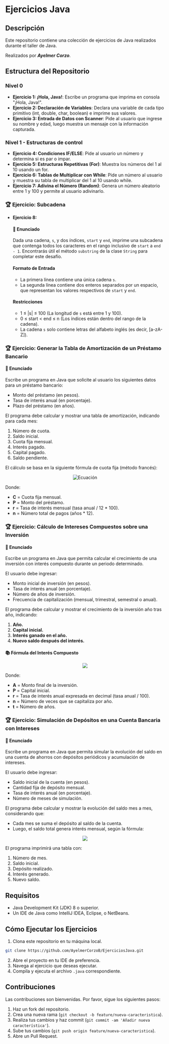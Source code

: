 # Ejercicios Java

## Descripción
Este repositorio contiene una colección de ejercicios de Java realizados durante el taller de Java.

Realizados por ***Ayelmer Corzo***.

## Estructura del Repositorio

### Nivel 0
- **Ejercicio 1: ¡Hola, Java!**: Escribe un programa que imprima en consola "¡Hola, Java!".
- **Ejercicio 2: Declaración de Variables**: Declara una variable de cada tipo primitivo (int, double, char, boolean) e imprime sus valores.
- **Ejercicio 3: Entrada de Datos con Scanner**: Pide al usuario que ingrese su nombre y edad, luego muestra un mensaje con la información capturada.

### Nivel 1 - Estructuras de control
- **Ejercicio 4: Condiciones IF/ELSE**: Pide al usuario un número y determina si es par o impar.
- **Ejercicio 5: Estructuras Repetitivas (For)**: Muestra los números del 1 al 10 usando un for.
- **Ejercicio 6: Tablas de Multiplicar con While**: Pide un número al usuario y muestra su tabla de multiplicar del 1 al 10 usando while.
- **Ejercicio 7: Adivina el Número (Random)**: Genera un número aleatorio entre 1 y 100 y permite al usuario adivinarlo.

### 🏆 Ejercicio: Subcadena
- **Ejercicio 8:**
    #### 📌 Enunciado
    Dada una cadena, `s`, y dos índices, `start` y `end`, imprime una subcadena que contenga todos los caracteres en el rango inclusivo de `start` a `end - 1`. Encontrarás útil el método `substring` de la clase `String` para completar este desafío.
    #### Formato de Entrada
    - La primera línea contiene una única cadena `s`.
    - La segunda línea contiene dos enteros separados por un espacio, que representan los valores respectivos de `start` y `end`.
    #### Restricciones
    - 1 ≤ |s| ≤ 100 (La longitud de `s` está entre 1 y 100).
    - 0 ≤ start < end ≤ n (Los índices están dentro del rango de la cadena).
    - La cadena `s` solo contiene letras del alfabeto inglés (es decir, [a-zA-Z]).

### 🏆 Ejercicio: Generar la Tabla de Amortización de un Préstamo Bancario
#### 📌 Enunciado
Escribe un programa en Java que solicite al usuario los siguientes datos para un préstamo bancario:
- Monto del préstamo (en pesos).
- Tasa de interés anual (en porcentaje).
- Plazo del préstamo (en años).

El programa debe calcular y mostrar una tabla de amortización, indicando para cada mes:
1. Número de cuota.
2. Saldo inicial.
3. Cuota fija mensual.
4. Interés pagado.
5. Capital pagado.
6. Saldo pendiente.

El cálculo se basa en la siguiente fórmula de cuota fija (método francés):

<p align="center">
        <img src="https://latex.codecogs.com/png.latex?{\color{Yellow}C%20-%20%5Cfrac%7BP%20%5Ctimes%20R%7D%7B1%20-%20(1%20%2B%20r)%5E%7B-n%7D%7D" alt="Ecuación" style="background-color:white;">
</p>

Donde:
- **C** = Cuota fija mensual.
- **P** = Monto del préstamo.
- **r** = Tasa de interés mensual (tasa anual / 12 * 100).
- **n** = Número total de pagos (años * 12).

### 🏆 Ejercicio: Cálculo de Intereses Compuestos sobre una Inversión
#### 📌 Enunciado
Escribe un programa en Java que permita calcular el crecimiento de una inversión con interés compuesto durante un periodo determinado.

El usuario debe ingresar:
- Monto inicial de inversión (en pesos).
- Tasa de interés anual (en porcentaje).
- Número de años de inversión.
- Frecuencia de capitalización (mensual, trimestral, semestral o anual).

El programa debe calcular y mostrar el crecimiento de la inversión año tras año, indicando:
1. **Año.**
2. **Capital inicial.**
3. **Interés ganado en el año.**
4. **Nuevo saldo después del interés.**

#### 📚 Fórmula del Interés Compuesto

<p align="center">
        <img src="https://latex.codecogs.com/png.latex?{\color{Yellow}A%20%3D%20P%20%5Ctimes%20%5Cleft(1%20%2B%20%5Cfrac%7Br%7D%7Bn%7D%5Cright)%5E%7Bn%20%5Ctimes%20t%7D" style="background-color:white;">
</p>

Donde:
- **A** = Monto final de la inversión.
- **P** = Capital inicial.
- **r** = Tasa de interés anual expresada en decimal (tasa anual / 100).
- **n** = Número de veces que se capitaliza por año.
- **t** = Número de años.

### 🏆 Ejercicio: Simulación de Depósitos en una Cuenta Bancaria con Intereses
#### 📌 Enunciado
Escribe un programa en Java que permita simular la evolución del saldo en una cuenta de ahorros con depósitos periódicos y acumulación de intereses.

El usuario debe ingresar:
- Saldo inicial de la cuenta (en pesos).
- Cantidad fija de depósito mensual.
- Tasa de interés anual (en porcentaje).
- Número de meses de simulación.

El programa debe calcular y mostrar la evolución del saldo mes a mes, considerando que:
- Cada mes se suma el depósito al saldo de la cuenta.
- Luego, el saldo total genera interés mensual, según la fórmula:
<p align="center">
        <img src="https://latex.codecogs.com/png.latex?{\color{Yellow}Interes\%20Mensual\%20=%20\frac{TasaAnual}{12}%20\times%20Saldo\%20Actual" style="background-color:white;">
</p>

El programa imprimirá una tabla con:
1. Número de mes.
2. Saldo inicial.
3. Depósito realizado.
4. Interés generado.
5. Nuevo saldo.

## Requisitos
- Java Development Kit (JDK) 8 o superior.
- Un IDE de Java como IntelliJ IDEA, Eclipse, o NetBeans.

## Cómo Ejecutar los Ejercicios
1. Clona este repositorio en tu máquina local.

```bash
git clone https://github.com/AyelmerCorzoB/EjerciciosJava.git
```
2. Abre el proyecto en tu IDE de preferencia.
3. Navega al ejercicio que deseas ejecutar.
4. Compila y ejecuta el archivo `.java` correspondiente.

## Contribuciones
Las contribuciones son bienvenidas. Por favor, sigue los siguientes pasos:
1. Haz un fork del repositorio.
2. Crea una nueva rama (`git checkout -b feature/nueva-caracteristica`).
3. Realiza tus cambios y haz commit (`git commit -am 'Añadir nueva característica'`).
4. Sube tus cambios (`git push origin feature/nueva-caracteristica`).
5. Abre un Pull Request.


